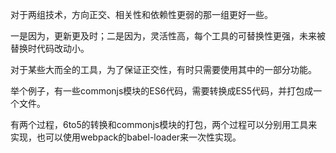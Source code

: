 对于两组技术，方向正交、相关性和依赖性更弱的那一组更好一些。

一是因为，更新更及时；二是因为，灵活性高，每个工具的可替换性更强，未来被替换时代码改动小。

对于某些大而全的工具，为了保证正交性，有时只需要使用其中的一部分功能。

举个例子，有一些commonjs模块的ES6代码，需要转换成ES5代码，并打包成一个文件。

有两个过程，6to5的转换和commonjs模块的打包，两个过程可以分别用工具来实现，也可以使用webpack的babel-loader来一次性实现。
